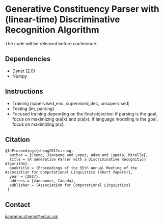 # Generative Constituency Parser with (linear-time) Discriminative Recognition Algorithm

The code will be released before conference. 

## Dependencies
* Dynet (2.0)
* Numpy

## Instructions
* Training (supervised\_enc, supervised\_dec, unsupervised)
* Testing (lm, parsing)
* Focused training depending on the final objective: if parsing is the goal, focus on maximizing q(a|x) and p(a|x); if language modeling is the goal, focus on maximizing p(x)

## Citation
```
@InProceedings{cheng2017virnng, 
  author = {Cheng, Jianpeng and Lopez, Adam and Lapata, Mirella}, 
  title = {A Generative Parser with a Discriminative Recognition Algorithm}, 
  booktitle = {Proceedings of the 55th Annual Meeting of the Association for Computational Linguistics (Short Papers)}, 
  year = {2017}, 
  address = {Vancouver, Canada}, 
  publisher = {Association for Computational Linguistics} 
 }
```
## Contact
jianpeng.cheng@ed.ac.uk
